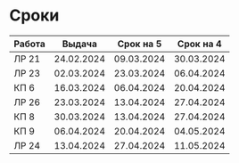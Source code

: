 # Сроки
| Работа | Выдача     | Срок на 5  | Срок на 4  |
| ------ | ---------- | ---------- | ---------- |
| ЛР 21  | 24.02.2024 | 09.03.2024 | 30.03.2024 |
| ЛР 23  | 02.03.2024 | 23.03.2024 | 06.04.2024 |
| КП 6   | 16.03.2024 | 06.04.2024 | 20.04.2024 |
| ЛР 26  | 23.03.2024 | 13.04.2024 | 27.04.2024 |
| КП 8   | 30.03.2024 | 13.04.2024 | 27.04.2024 |
| КП 9   | 06.04.2024 | 20.04.2024 | 04.05.2024 |
| ЛР 24  | 13.04.2024 | 27.04.2024 | 11.05.2024 |
